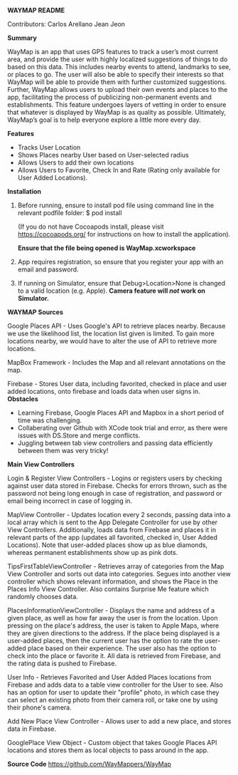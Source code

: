 ****************WAYMAP README****************

Contributors:
Carlos Arellano
Jean Jeon

**********Summary**********

WayMap is an app that uses GPS features to track a user’s most current area, and provide the user with highly localized suggestions of things to do based on this data. This includes nearby events to attend, landmarks to see, or places to go. The user will also be able to specify their interests so that WayMap will be able to provide them with further customized suggestions. Further, WayMap allows users to upload their own events and places to the app, facilitating the process of publicizing non-permanent events and establishments. This feature undergoes layers of vetting in order to ensure that whatever is displayed by WayMap is as quality as possible. Ultimately, WayMap’s goal is to help everyone explore a little more every day.

**********Features**********

- Tracks User Location
- Shows Places nearby User based on User-selected radius
- Allows Users to add their own locations
- Allows Users to Favorite, Check In and Rate (Rating only available for User Added Locations).

**********************Installation**********************

1. Before running, ensure to install pod file using command line in the relevant podfile folder:
    $ pod install
    
    (If you do not have Cocoapods install, please visit https://cocoapods.org/ for instructions on how to install the application).
    
    **Ensure that the file being opened is WayMap.xcworkspace**
    
2.  App requires registration, so ensure that you register your app with an email and password.

3. If running on Simulator, ensure that Debug>Location>None is changed to a valid location (e.g. Apple).
    **Camera feature will *not* work on Simulator.**

****WAYMAP Sources****

Google Places API - Uses Google's API to retrieve places nearby. Because we use the likelihood list, the location list given is limited. To gain more locations nearby, we would have to alter the use of API to retrieve more locations.

MapBox Framework - Includes the Map and all relevant annotations on the map.

Firebase - Stores User data, including favorited, checked in place and user added locations, onto firebase and loads data when user signs in.
******Obstacles******

- Learning Firebase, Google Places API and Mapbox in a short period of time was challenging.
- Collaberating over Github with XCode took trial and error, as there were issues with DS.Store and merge conflicts.
- Juggling between tab view controllers and passing data efficiently between them was very tricky!

******Main View Controllers******

Login  & Register View Controllers - Logins or registers users by checking against user data stored in Firebase. Checks for errors thrown, such as the password not being long enough in case of registration, and password or email being incorrect in case of logging in.

MapView Controller - Updates location every 2 seconds, passing data into a local array which is sent to the App Delegate Controller for use by other View Controllers. Additionally, loads data from Firebase and places it in relevant parts of the app (updates all favorited, checked in, User Added Locations). Note that user-added places show up as blue diamonds, whereas permanent establishments show up as pink dots.

TipsFirstTableViewController - Retrieves array of categories from the Map View Controller and sorts out data into categories. Segues into another view controller which shows relevant information, and shows the Place in the Places Info View Controller. Also contains Surprise Me feature which randomly chooses data.

PlacesInformationViewController - Displays the name and address of a given place, as well as how far away the user is from the location. Upon pressing on the place's address, the user is taken to Apple Maps, where they are given directions to the address. If the place being displayed is a user-added places, then the current user has the option to rate the user-added place based on their experience. The user also has the option to check into the place or favorite it. All data is retrieved from Firebase, and the rating data is pushed to Firebase.

User Info - Retrieves Favorited and User Added Places locations from Firebase and adds data to a table view controller for the User to see. Also has an option for user to update their "profile" photo, in which case they can select an existing photo from their camera roll, or take one by using their phone's camera.

Add New Place View Controller - Allows user to add a new place, and stores data in Firebase.

GooglePlace View Object - Custom object that takes Google Places API locations and stores them as local objects to pass around in the app.

********Source Code********
https://github.com/WayMappers/WayMap

